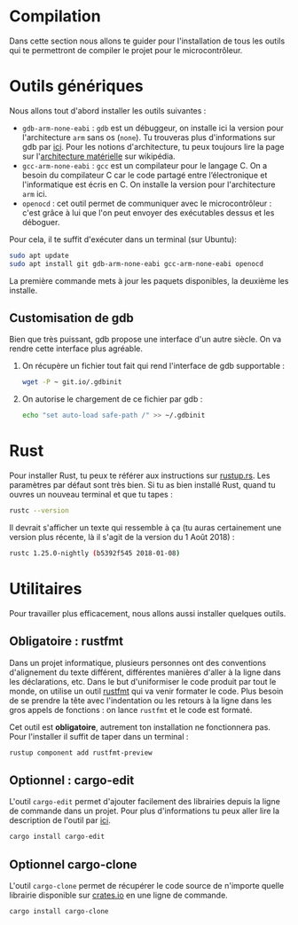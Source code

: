 # Compilation

Dans cette section nous allons te guider pour l'installation de tous les outils qui te permettront de compiler le projet pour le microcontrôleur.

# Outils génériques

Nous allons tout d'abord installer les outils suivantes :

* `gdb-arm-none-eabi` : `gdb` est un débuggeur, on installe ici la version pour l'architecture `arm` sans os (`none`). Tu trouveras plus d'informations sur gdb par [ici](https://fr.wikipedia.org/wiki/GNU_Debugger). Pour les notions d'architecture, tu peux toujours lire la page sur l'[architecture matérielle](https://fr.wikipedia.org/wiki/Architecture_de_processeur) sur wikipédia.
* `gcc-arm-none-eabi` : `gcc` est un compilateur pour le langage C. On a besoin du compilateur C car le code partagé entre l’électronique et l'informatique est écris en C. On installe la version pour l'architecture `arm` ici.
* `openocd` : cet outil permet de communiquer avec le microcontrôleur : c'est grâce à lui que l'on peut envoyer des exécutables dessus et les déboguer.

Pour cela, il te suffit d'exécuter dans un terminal (sur Ubuntu):

```bash
sudo apt update
sudo apt install git gdb-arm-none-eabi gcc-arm-none-eabi openocd
```

La première commande mets à jour les paquets disponibles, la deuxième les installe.

## Customisation de gdb

Bien que très puissant, gdb propose une interface d'un autre siècle. On va rendre cette interface plus agréable.
1. On récupère un fichier tout fait qui rend l'interface de gdb supportable :
	```bash
	wget -P ~ git.io/.gdbinit
	```
2. On autorise le chargement de ce fichier par gdb :
	```bash
	echo "set auto-load safe-path /" >> ~/.gdbinit
	```

# Rust

Pour installer Rust, tu peux te référer aux instructions sur [rustup.rs](https://rustup.rs). Les paramètres par défaut sont très bien.
Si tu as bien installé Rust, quand tu ouvres un nouveau terminal et que tu tapes :

```bash
rustc --version
```

Il devrait s'afficher un texte qui ressemble à ça (tu auras certainement une version plus récente, là il s'agit de la version du 1 Août 2018) :

```bash
rustc 1.25.0-nightly (b5392f545 2018-01-08)
```

# Utilitaires

Pour travailler plus efficacement, nous allons aussi installer quelques outils.

## Obligatoire : rustfmt

Dans un projet informatique, plusieurs personnes ont des conventions d'alignement du texte différent, différentes manières d'aller à la ligne dans les déclarations, etc.
Dans le but d'uniformiser le code produit par tout le monde, on utilise un outil [rustfmt](https://github.com/rust-lang-nursery/rustfmt) qui va venir formater le code. Plus besoin de se prendre la tête avec l'indentation ou les retours à la ligne dans les gros appels de fonctions : on lance `rustfmt` et le code est formaté.

Cet outil est **obligatoire**, autrement ton installation ne fonctionnera pas. Pour l'installer il suffit de taper dans un terminal :

```bash
rustup component add rustfmt-preview
```

## Optionnel : cargo-edit

L'outil `cargo-edit` permet d'ajouter facilement des librairies depuis la ligne de commande dans un projet. Pour plus d'informations tu peux aller lire la description de l'outil par [ici](https://crates.io/crates/cargo-edit).

```bash
cargo install cargo-edit
```

## Optionnel cargo-clone

L'outil `cargo-clone` permet de récupérer le code source de n'importe quelle librairie disponible sur [crates.io](https://crates.io) en une ligne de commande.

```bash
cargo install cargo-clone
```
